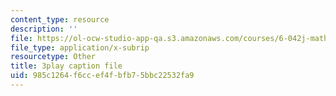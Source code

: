 ```yaml
---
content_type: resource
description: ''
file: https://ol-ocw-studio-app-qa.s3.amazonaws.com/courses/6-042j-mathematics-for-computer-science-spring-2015/985c1264f6ccef4fbfb75bbc22532fa9_UroprmQHTLc.srt
file_type: application/x-subrip
resourcetype: Other
title: 3play caption file
uid: 985c1264-f6cc-ef4f-bfb7-5bbc22532fa9
---
```

